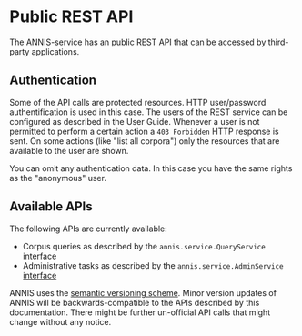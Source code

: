 # Public REST API

The ANNIS-service has an public REST API that can be accessed by third-party applications.

## Authentication

Some of the API calls are protected resources. HTTP user/password authentification is used in this case.
The users of the REST service can be configured as described in the User Guide.
Whenever a user is not permitted to perform a certain action a `403 Forbidden` HTTP response is sent.
On some actions (like "list all corpora") only the resources that are available to the user are shown.

You can omit any authentication data. In this case you have the same rights as the "anonymous" user.

## Available APIs

The following APIs are currently available:

- Corpus queries as described by the `annis.service.QueryService` [interface](http://static.javadoc.io/de.hu-berlin.german.korpling.annis/annis-interfaces/${project.version}/annis/service/QueryService.html)
- Administrative tasks as described by the `annis.service.AdminService` [interface](http://static.javadoc.io/de.hu-berlin.german.korpling.annis/annis-interfaces/${project.version}/annis/service/AdminService.html)

ANNIS uses the [semantic versioning scheme](http://semver.org/). Minor version updates of ANNIS will be backwards-compatible
to the APIs described by this documentation. There might be further un-official API calls that might change without any
notice.